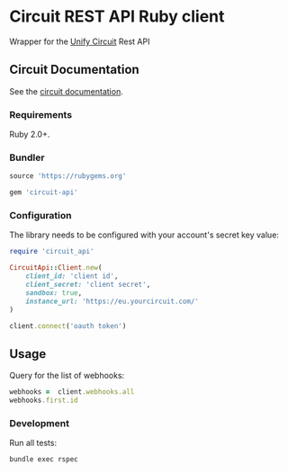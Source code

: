 # Circuit REST API Ruby client

Wrapper for the [Unify Circuit](https://www.circuit.com/) Rest API

## Circuit Documentation

See the [circuit documentation](https://circuit.github.io/).

### Requirements

Ruby 2.0+.

### Bundler

``` ruby
source 'https://rubygems.org'

gem 'circuit-api'
```

### Configuration

The library needs to be configured with your account's secret key value:

``` ruby
require 'circuit_api'

CircuitApi::Client.new(
    client_id: 'client id',
    client_secret: 'client secret',
    sandbox: true,
    instance_url: 'https://eu.yourcircuit.com/'
)

client.connect('oauth token')
```

## Usage

Query for the list of webhooks:

```ruby
webhooks =  client.webhooks.all
webhooks.first.id
```

### Development

Run all tests:

    bundle exec rspec

